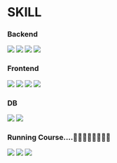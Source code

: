 # SKILL 

### Backend
 <img src="https://img.shields.io/badge/Spring-6DB33F?style=flat-square&amp;logo=Spring&amp;logoColor=white">
<img src="https://img.shields.io/badge/Apache Tomcat-F8DC75?style=flat-square&amp;logo=apachetomcat&amp;logoColor=black">
<img src="https://camo.githubusercontent.com/97a11827a86e86c421880997d96f5b0a4f1baed19b9ddce8c7bab2c432645d53/68747470733a2f2f696d672e736869656c64732e696f2f62616467652f6d7962617469732d3434373941313f7374796c653d666f722d7468652d6261646765266c6f676f3d6d796261746973266c6f676f436f6c6f723d7768697465" data-canonical-src="https://img.shields.io/badge/mybatis-4479A1?style=for-the-badge&amp;logo=mybatis&amp;logoColor=white" style="max-width: 100%;">
<img src="https://camo.githubusercontent.com/d576c915d72786e0a88230c80d0d9ea7b232f275b077639e64e8fa7754cd2a70/68747470733a2f2f696d672e736869656c64732e696f2f62616467652f537072696e6720426f6f742d3644423333463f7374796c653d666f722d7468652d6261646765266c6f676f3d537072696e67426f6f74266c6f676f436f6c6f723d7768697465" data-canonical-src="https://img.shields.io/badge/Spring Boot-6DB33F?style=for-the-badge&amp;logo=SpringBoot&amp;logoColor=white" style="max-width: 100%;">

### Frontend
<img src="https://img.shields.io/badge/HTML5-E34F26?style=flat-square&amp;logo=html5&amp;logoColor=white">
 <img src="https://img.shields.io/badge/JavaScript-F7DF1E?style=flat-square&amp;logo=javascript&amp;logoColor=black">
 <img src="https://img.shields.io/badge/jQuery-0769AD?style=flat-square&amp;logo=jQuery&amp;logoColor=white">
 <img src="https://img.shields.io/badge/CSS3-1572B6?style=flat-square&amp;logo=css3&amp;logoColor=white">


### DB
 <img src="https://img.shields.io/badge/MySQL-4479A1?style=flat-square&amp;logo=MySQL&amp;logoColor=white">
<img src="https://img.shields.io/badge/ORACLE-F80000?style=flat-square&amp;logo=oracle&amp;logoColor=white">
  

### Running Course....🏃‍♂️🏃‍♀️🚶‍♂️🚶‍♀️
<img src="https://camo.githubusercontent.com/62ea7f0b0d0e5aa2cd255d3d9ea2b3c1fec0ddd45d4a35913a2519a6889d276d/68747470733a2f2f696d672e736869656c64732e696f2f62616467652f4a50412d3539363636433f7374796c653d666f722d7468652d6261646765266c6f676f3d48696265726e617465266c6f676f436f6c6f723d7768697465" data-canonical-src="https://img.shields.io/badge/JPA-59666C?style=for-the-badge&amp;logo=Hibernate&amp;logoColor=white" style="max-width: 100%;">
  <img src="https://img.shields.io/badge/React-61DAFB?style=flat-square&amp;logo=React&amp;logoColor=black">
<img src="https://img.shields.io/badge/Amazon AWS-232F3E?style=flat-square&amp;logo=amazonaws&amp;logoColor=white">
  


